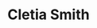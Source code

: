 <!DOCTYPE html>
<html lang="en">
   <head>
      <meta charaset="utf-8"> 
      <title> Cletia Smith</title> 
   </head>
   <body>
      <h1> Cletia Smith</h1>
   </body>
</html>	